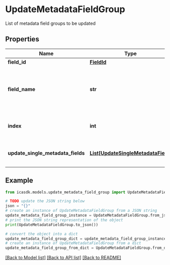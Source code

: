# UpdateMetadataFieldGroup

List of metadata field groups to be updated

## Properties

Name | Type | Description | Notes
------------ | ------------- | ------------- | -------------
**field_id** | [**FieldId**](FieldId.md) |  | [optional] 
**field_name** | **str** | The field name to be updated. Either the field ID or field name is required. | [optional] 
**index** | **int** | Which metadata row index to update | 
**update_single_metadata_fields** | [**List[UpdateSingleMetadataField]**](UpdateSingleMetadataField.md) | List of metadata fields to be updated | 

## Example

```python
from icasdk.models.update_metadata_field_group import UpdateMetadataFieldGroup

# TODO update the JSON string below
json = "{}"
# create an instance of UpdateMetadataFieldGroup from a JSON string
update_metadata_field_group_instance = UpdateMetadataFieldGroup.from_json(json)
# print the JSON string representation of the object
print(UpdateMetadataFieldGroup.to_json())

# convert the object into a dict
update_metadata_field_group_dict = update_metadata_field_group_instance.to_dict()
# create an instance of UpdateMetadataFieldGroup from a dict
update_metadata_field_group_from_dict = UpdateMetadataFieldGroup.from_dict(update_metadata_field_group_dict)
```
[[Back to Model list]](../README.md#documentation-for-models) [[Back to API list]](../README.md#documentation-for-api-endpoints) [[Back to README]](../README.md)


